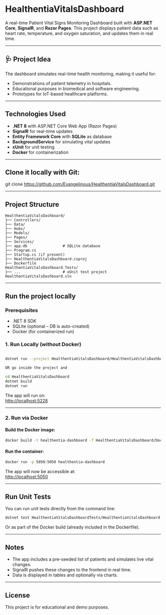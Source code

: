 
# HealthentiaVitalsDashboard

A real-time Patient Vital Signs Monitoring Dashboard built with **ASP.NET Core**, **SignalR**, and **Razor Pages**. This project displays patient data such as heart rate, temperature, and oxygen saturation, and updates them in real time.

---

## 🩺 Project Idea

The dashboard simulates real-time health monitoring, making it useful for:
- Demonstrations of patient telemetry in hospitals.
- Educational purposes in biomedical and software engineering.
- Prototypes for IoT-based healthcare platforms.

---

## Technologies Used

- **.NET 8** with ASP.NET Core Web App (Razor Pages)
- **SignalR** for real-time updates
- **Entity Framework Core** with **SQLite** as database
- **BackgroundService** for simulating vital updates
- **xUnit** for unit testing
- **Docker** for containerization

---
##  Clone it locally with Git:

git clone https://github.com/Evangelinous/HealthentiaVitalsDashboard.git

---

## Project Structure

```
HealthentiaVitalsDashboard/
├── Controllers/
├── Data/
├── Hubs/
├── Models/
├── Pages/
├── Services/
├── app.db                # SQLite database
├── Program.cs
├── Startup.cs (if present)
├── HealthentiaVitalsDashboard.csproj
├── Dockerfile
HealthentiaVitalsDashboard.Tests/
├── ...                   # xUnit test project
HealthentiaVitalsDashboard.sln
```

---

## Run the project locally

### Prerequisites
- .NET 8 SDK
- SQLite (optional – DB is auto-created)
- Docker (for containerized run)

### 1. Run Locally (without Docker)
```bash

dotnet run --project HealthentiaVitalsDashboard/HealthentiaVitalsDashboard.csproj

OR go inside the project and 

cd HealthentiaVitalsDashboard
dotnet build
dotnet run
```

The app will run on:  
[http://localhost:5228](http://localhost:5228)

---

### 2. Run via Docker

#### Build the Docker image:
```bash
docker build -t healthentia-dashboard -f HealthentiaVitalsDashboard/Dockerfile .
```

#### Run the container:
```bash
docker run -p 5050:5050 healthentia-dashboard
```

The app will now be accessible at:  
[http://localhost:5050](http://localhost:5050)

---

## Run Unit Tests

You can run unit tests directly from the command line:

```bash
dotnet test HealthentiaVitalsDashboardTests/HealthentiaVitalsDashboard.Tests.csproj
```

Or as part of the Docker build (already included in the Dockerfile).

---

## Notes

- The app includes a pre-seeded list of patients and simulates live vital changes.
- SignalR pushes these changes to the frontend in real time.
- Data is displayed in tables and optionally via charts.

---

## License

This project is for educational and demo purposes.
